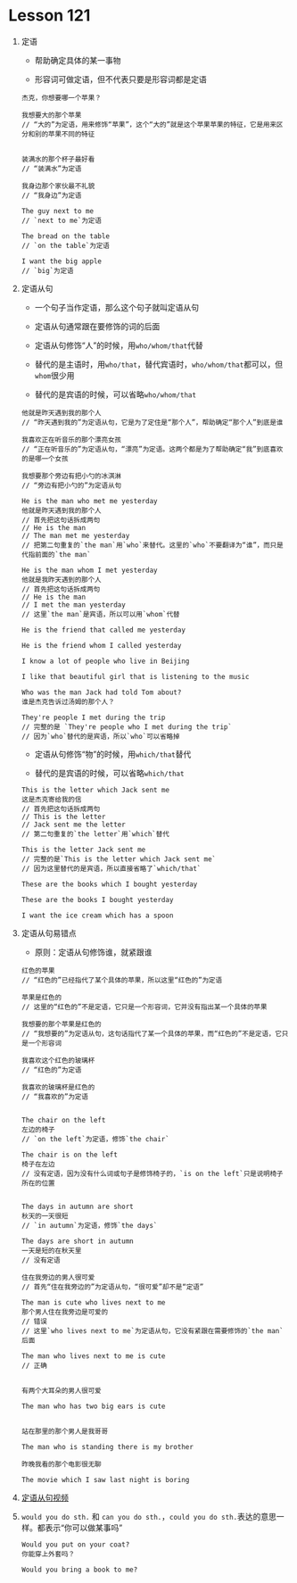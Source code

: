 # Lesson 121

1. 定语

   - 帮助确定具体的某一事物

   - 形容词可做定语，但不代表只要是形容词都是定语

   ```
   杰克，你想要哪一个苹果？

   我想要大的那个苹果
   // “大的”为定语，用来修饰“苹果”，这个“大的”就是这个苹果苹果的特征，它是用来区分和别的苹果不同的特征


   装满水的那个杯子最好看
   // “装满水”为定语

   我身边那个家伙最不礼貌
   // “我身边”为定语
   ```

   ```
   The guy next to me
   // `next to me`为定语

   The bread on the table
   // `on the table`为定语

   I want the big apple
   // `big`为定语
   ```

2. 定语从句

   - 一个句子当作定语，那么这个句子就叫定语从句

   - 定语从句通常跟在要修饰的词的后面

   - 定语从句修饰“人”的时候，用`who/whom/that`代替

   - 替代的是主语时，用`who/that`，替代宾语时，`who/whom/that`都可以，但`whom`很少用

   - 替代的是宾语的时候，可以省略`who/whom/that`

   ```
   他就是昨天遇到我的那个人
   // “昨天遇到我的”为定语从句，它是为了定住是“那个人”，帮助确定“那个人”到底是谁

   我喜欢正在听音乐的那个漂亮女孩
   // “正在听音乐的”为定语从句，“漂亮”为定语。这两个都是为了帮助确定“我”到底喜欢的是哪一个女孩

   我想要那个旁边有把小勺的冰淇淋
   // “旁边有把小勺的”为定语从句
   ```

   ```
   He is the man who met me yesterday
   他就是昨天遇到我的那个人
   // 首先把这句话拆成两句
   // He is the man
   // The man met me yesterday
   // 把第二句重复的`the man`用`who`来替代。这里的`who`不要翻译为“谁”，而只是代指前面的`the man`

   He is the man whom I met yesterday
   他就是我昨天遇到的那个人
   // 首先把这句话拆成两句
   // He is the man
   // I met the man yesterday
   // 这里`the man`是宾语，所以可以用`whom`代替

   He is the friend that called me yesterday

   He is the friend whom I called yesterday

   I know a lot of people who live in Beijing

   I like that beautiful girl that is listening to the music

   Who was the man Jack had told Tom about?
   谁是杰克告诉过汤姆的那个人？

   They're people I met during the trip
   // 完整的是 `They're people who I met during the trip`
   // 因为`who`替代的是宾语，所以`who`可以省略掉
   ```

   - 定语从句修饰“物”的时候，用`which/that`替代

   - 替代的是宾语的时候，可以省略`which/that`

   ```
   This is the letter which Jack sent me
   这是杰克寄给我的信
   // 首先把这句话拆成两句
   // This is the letter
   // Jack sent me the letter
   // 第二句重复的`the letter`用`which`替代

   This is the letter Jack sent me
   // 完整的是`This is the letter which Jack sent me`
   // 因为这里替代的是宾语，所以直接省略了`which/that`

   These are the books which I bought yesterday

   These are the books I bought yesterday

   I want the ice cream which has a spoon
   ```

3. 定语从句易错点

   - 原则：定语从句修饰谁，就紧跟谁

   ```
   红色的苹果
   // “红色的”已经指代了某个具体的苹果，所以这里“红色的”为定语

   苹果是红色的
   // 这里的“红色的”不是定语，它只是一个形容词，它并没有指出某一个具体的苹果

   我想要的那个苹果是红色的
   // “我想要的”为定语从句，这句话指代了某一个具体的苹果，而“红色的”不是定语，它只是一个形容词

   我喜欢这个红色的玻璃杯
   // “红色的”为定语

   我喜欢的玻璃杯是红色的
   // “我喜欢的”为定语


   The chair on the left
   左边的椅子
   // `on the left`为定语，修饰`the chair`

   The chair is on the left
   椅子在左边
   // 没有定语，因为没有什么词或句子是修饰椅子的，`is on the left`只是说明椅子所在的位置


   The days in autumn are short
   秋天的一天很短
   // `in autumn`为定语，修饰`the days`

   The days are short in autumn
   一天是短的在秋天里
   // 没有定语
   ```

   ```
   住在我旁边的男人很可爱
   // 首先“住在我旁边的”为定语从句，“很可爱”却不是“定语”

   The man is cute who lives next to me
   那个男人住在我旁边是可爱的
   // 错误
   // 这里`who lives next to me`为定语从句，它没有紧跟在需要修饰的`the man`后面

   The man who lives next to me is cute
   // 正确


   有两个大耳朵的男人很可爱

   The man who has two big ears is cute


   站在那里的那个男人是我哥哥

   The man who is standing there is my brother

   昨晚我看的那个电影很无聊

   The movie which I saw last night is boring
   ```

4. [定语从句视频](https://www.bilibili.com/video/BV1xa411J7jJ?p=167&vd_source=42ac8d16f0df491c6ce0afc21c1143e1)

5. `would you do sth.` 和 `can you do sth.`，`could you do sth.`表达的意思一样。都表示“你可以做某事吗”

   ```
   Would you put on your coat?
   你能穿上外套吗？

   Would you bring a book to me?
   ```
